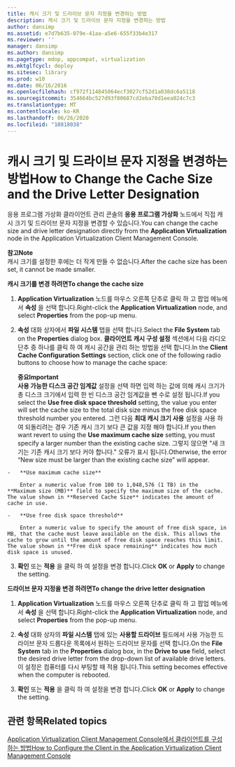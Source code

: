 ```yaml
---
title: 캐시 크기 및 드라이브 문자 지정을 변경하는 방법
description: 캐시 크기 및 드라이브 문자 지정을 변경하는 방법
author: dansimp
ms.assetid: e7d7b635-079e-41aa-a5e6-655f33b4e317
ms.reviewer: ''
manager: dansimp
ms.author: dansimp
ms.pagetype: mdop, appcompat, virtualization
ms.mktglfcycl: deploy
ms.sitesec: library
ms.prod: w10
ms.date: 06/16/2016
ms.openlocfilehash: cf972f114845064ecf3027cf52d1a038dc6a5118
ms.sourcegitcommit: 354664bc527d93f80687cd2eba70d1eea024c7c3
ms.translationtype: MT
ms.contentlocale: ko-KR
ms.lasthandoff: 06/26/2020
ms.locfileid: "10818038"
---
```

# <span data-ttu-id="3a757-103">캐시 크기 및 드라이브 문자 지정을 변경하는 방법</span><span class="sxs-lookup"><span data-stu-id="3a757-103">How to Change the Cache Size and the Drive Letter Designation</span></span>


<span data-ttu-id="3a757-104">응용 프로그램 가상화 클라이언트 관리 콘솔의 **응용 프로그램 가상화** 노드에서 직접 캐시 크기 및 드라이브 문자 지정을 변경할 수 있습니다.</span><span class="sxs-lookup"><span data-stu-id="3a757-104">You can change the cache size and drive letter designation directly from the **Application Virtualization** node in the Application Virtualization Client Management Console.</span></span>

**<span data-ttu-id="3a757-105">참고</span><span class="sxs-lookup"><span data-stu-id="3a757-105">Note</span></span>**  
<span data-ttu-id="3a757-106">캐시 크기를 설정한 후에는 더 작게 만들 수 없습니다.</span><span class="sxs-lookup"><span data-stu-id="3a757-106">After the cache size has been set, it cannot be made smaller.</span></span>



**<span data-ttu-id="3a757-107">캐시 크기를 변경 하려면</span><span class="sxs-lookup"><span data-stu-id="3a757-107">To change the cache size</span></span>**

1.  <span data-ttu-id="3a757-108">**Application Virtualization** 노드를 마우스 오른쪽 단추로 클릭 하 고 팝업 메뉴에서 **속성** 을 선택 합니다.</span><span class="sxs-lookup"><span data-stu-id="3a757-108">Right-click the **Application Virtualization** node, and select **Properties** from the pop-up menu.</span></span>

2.  <span data-ttu-id="3a757-109">**속성** 대화 상자에서 **파일 시스템** 탭을 선택 합니다.</span><span class="sxs-lookup"><span data-stu-id="3a757-109">Select the **File System** tab on the **Properties** dialog box.</span></span> <span data-ttu-id="3a757-110">**클라이언트 캐시 구성 설정** 섹션에서 다음 라디오 단추 중 하나를 클릭 하 여 캐시 공간을 관리 하는 방법을 선택 합니다.</span><span class="sxs-lookup"><span data-stu-id="3a757-110">In the **Client Cache Configuration Settings** section, click one of the following radio buttons to choose how to manage the cache space:</span></span>

    **<span data-ttu-id="3a757-111">중요</span><span class="sxs-lookup"><span data-stu-id="3a757-111">Important</span></span>**  
    <span data-ttu-id="3a757-112">**사용 가능한 디스크 공간 임계값** 설정을 선택 하면 입력 하는 값에 의해 캐시 크기가 총 디스크 크기에서 입력 한 빈 디스크 공간 임계값을 뺀 수로 설정 됩니다.</span><span class="sxs-lookup"><span data-stu-id="3a757-112">If you select the **Use free disk space threshold** setting, the value you enter will set the cache size to the total disk size minus the free disk space threshold number you entered.</span></span> <span data-ttu-id="3a757-113">그런 다음 **최대 캐시 크기 사용** 설정을 사용 하 여 되돌리려는 경우 기존 캐시 크기 보다 큰 값을 지정 해야 합니다.</span><span class="sxs-lookup"><span data-stu-id="3a757-113">If you then want revert to using the **Use maximum cache size** setting, you must specify a larger number than the existing cache size.</span></span> <span data-ttu-id="3a757-114">그렇지 않으면 "새 크기는 기존 캐시 크기 보다 커야 합니다." 오류가 표시 됩니다.</span><span class="sxs-lookup"><span data-stu-id="3a757-114">Otherwise, the error “New size must be larger than the existing cache size” will appear.</span></span>



~~~
-   **Use maximum cache size**

    Enter a numeric value from 100 to 1,048,576 (1 TB) in the **Maximum size (MB)** field to specify the maximum size of the cache. The value shown in **Reserved Cache Size** indicates the amount of cache in use.

-   **Use free disk space threshold**

    Enter a numeric value to specify the amount of free disk space, in MB, that the cache must leave available on the disk. This allows the cache to grow until the amount of free disk space reaches this limit. The value shown in **Free disk space remaining** indicates how much disk space is unused.
~~~

3. <span data-ttu-id="3a757-115">**확인** 또는 **적용** 을 클릭 하 여 설정을 변경 합니다.</span><span class="sxs-lookup"><span data-stu-id="3a757-115">Click **OK** or **Apply** to change the setting.</span></span>

**<span data-ttu-id="3a757-116">드라이브 문자 지정을 변경 하려면</span><span class="sxs-lookup"><span data-stu-id="3a757-116">To change the drive letter designation</span></span>**

1.  <span data-ttu-id="3a757-117">**Application Virtualization** 노드를 마우스 오른쪽 단추로 클릭 하 고 팝업 메뉴에서 **속성** 을 선택 합니다.</span><span class="sxs-lookup"><span data-stu-id="3a757-117">Right-click the **Application Virtualization** node, and select **Properties** from the pop-up menu.</span></span>

2.  <span data-ttu-id="3a757-118">**속성** 대화 상자의 **파일 시스템** 탭에 있는 **사용할 드라이브** 필드에서 사용 가능한 드라이브 문자 드롭다운 목록에서 원하는 드라이브 문자를 선택 합니다.</span><span class="sxs-lookup"><span data-stu-id="3a757-118">On the **File System** tab in the **Properties** dialog box, in the **Drive to use** field, select the desired drive letter from the drop-down list of available drive letters.</span></span> <span data-ttu-id="3a757-119">이 설정은 컴퓨터를 다시 부팅할 때 적용 됩니다.</span><span class="sxs-lookup"><span data-stu-id="3a757-119">This setting becomes effective when the computer is rebooted.</span></span>

3.  <span data-ttu-id="3a757-120">**확인** 또는 **적용** 을 클릭 하 여 설정을 변경 합니다.</span><span class="sxs-lookup"><span data-stu-id="3a757-120">Click **OK** or **Apply** to change the setting.</span></span>

## <span data-ttu-id="3a757-121">관련 항목</span><span class="sxs-lookup"><span data-stu-id="3a757-121">Related topics</span></span>


[<span data-ttu-id="3a757-122">Application Virtualization Client Management Console에서 클라이언트를 구성하는 방법</span><span class="sxs-lookup"><span data-stu-id="3a757-122">How to Configure the Client in the Application Virtualization Client Management Console</span></span>](how-to-configure-the-client-in-the-application-virtualization-client-management-console.md)









